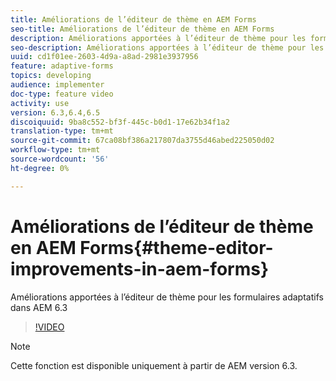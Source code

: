```yaml
---
title: Améliorations de l’éditeur de thème en AEM Forms
seo-title: Améliorations de l’éditeur de thème en AEM Forms
description: Améliorations apportées à l’éditeur de thème pour les formulaires adaptatifs dans AEM 6.3
seo-description: Améliorations apportées à l’éditeur de thème pour les formulaires adaptatifs dans AEM 6.3
uuid: cd1f01ee-2603-4d9a-a8ad-2981e3937956
feature: adaptive-forms
topics: developing
audience: implementer
doc-type: feature video
activity: use
version: 6.3,6.4,6.5
discoiquuid: 9ba8c552-bf3f-445c-b0d1-17e62b34f1a2
translation-type: tm+mt
source-git-commit: 67ca08bf386a217807da3755d46abed225050d02
workflow-type: tm+mt
source-wordcount: '56'
ht-degree: 0%

---
```



# Améliorations de l’éditeur de thème en AEM Forms{#theme-editor-improvements-in-aem-forms}

Améliorations apportées à l’éditeur de thème pour les formulaires adaptatifs dans AEM 6.3

>[!VIDEO](https://video.tv.adobe.com/v/19497?quality=9&learn=on)

>[!NOTE]
>
>Cette fonction est disponible uniquement à partir de AEM version 6.3.


